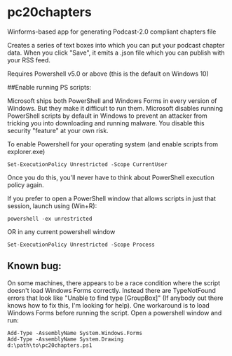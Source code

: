 # pc20chapters
Winforms-based app for generating Podcast-2.0 compliant chapters file

Creates a series of text boxes into which you can put your podcast chapter data.
When you click "Save", it emits a .json file which you can publish with your RSS feed.

Requires Powershell v5.0 or above (this is the default on Windows 10)

##Enable running PS scripts:

Microsoft ships both PowerShell and Windows Forms in every version of Windows.  But they make it difficult to run them.
Microsoft disables running PowerShell scripts by default in Windows to prevent an attacker from tricking you into
downloading and running malware.  You disable this security "feature" at your own risk.

To enable Powershell for your operating system (and enable scripts from explorer.exe)

    Set-ExecutionPolicy Unrestricted -Scope CurrentUser

Once you do this, you'll never have to think about PowerShell execution policy again.

If you prefer to open a PowerShell window that allows scripts in just that session, launch using (Win+R):

    powershell -ex unrestricted

OR in any current powershell window

    Set-ExecutionPolicy Unrestricted -Scope Process

## Known bug:

On some machines, there appears to be a race condition where the script doesn't load Windows Forms correctly.
Instead there are TypeNotFound errors that look like "Unable to find type [GroupBox]"  (If anybody out there knows 
how to fix this, I'm looking for help).  One workaround is to load Windows Forms before running the script.  Open
a powershell window and run:

    Add-Type -AssemblyName System.Windows.Forms
    Add-Type -AssemblyName System.Drawing
    d:\path\to\pc20chapters.ps1

